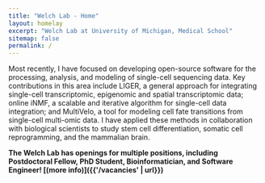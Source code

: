 ```yaml
---
title: "Welch Lab - Home"
layout: homelay
excerpt: "Welch Lab at University of Michigan, Medical School"
sitemap: false
permalink: /
---
```


Most recently, I have focused on developing open-source software for the processing, analysis, and modeling of single-cell sequencing data. Key contributions in this area include LIGER, a general approach for integrating single-cell transcriptomic, epigenomic and spatial transcriptomic data; online iNMF, a scalable and iterative algorithm for single-cell data integration; and MultiVelo, a tool for modeling cell fate transitions from single-cell multi-omic data. I have applied these methods in collaboration with biological scientists to study stem cell differentiation, somatic cell reprogramming, and the mammalian brain.

**The Welch Lab has openings for multiple positions, including Postdoctoral Fellow, PhD Student, Bioinformatician, and Software Engineer! [(more info)]({{'/vacancies' | url}})**
